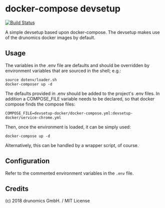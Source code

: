 # docker-compose devsetup

[![Build Status](https://travis-ci.org/drunomics/devsetup-docker.svg?branch=1.x)](https://travis-ci.org/drunomics/devsetup-docker)

A simple devsetup based upon docker-compose. The devsetup makes use of the
drunomics docker images by default.

## Usage

The variables in the .env file are defaults and should be overridden by
environment variables that are sourced in the shell; e.g.:

    source dotenv/loader.sh
    docker-composer up -d

The defaults provided in .env should be added to the project's .env files.
In addition a COMPOSE_FILE variable needs to be declared, so that docker
compose finds the compose files:

	COMPOSE_FILE=devsetup-docker/docker-compose.yml:devsetup-docker/service-chrome.yml

Then, once the environment is loaded, it can be simply used:
	
	docker-compose up -d
    
Alternatively, this can be handled by a wrapper script, of course.

## Configuration

Refer to the commented environment variables in the `.env` file.

## Credits

(c) 2018 drunomics GmbH. /  MIT License
